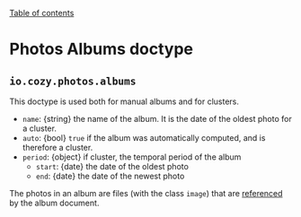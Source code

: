 [Table of contents](README.md#table-of-contents)

# Photos Albums doctype

## `io.cozy.photos.albums`

This doctype is used both for manual albums and for clusters.

- `name`: {string} the name of the album. It is the date of the oldest photo for a cluster.
- `auto`: {bool} `true` if the album was automatically computed, and is therefore a cluster.
- `period`: {object} if cluster, the temporal period of the album
  - `start`: {date} the date of the oldest photo
  - `end`: {date} the date of the newest photo

The photos in an album are files (with the class `image`) that are [referenced](https://cozy.github.io/cozy-stack/references-docs-in-vfs.html) by the album document.

